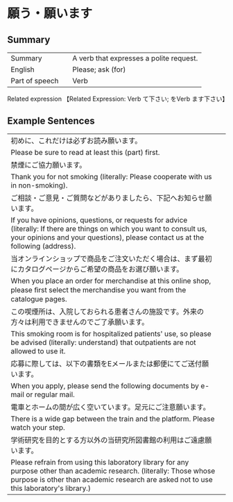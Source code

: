# 願う・願います

## Summary

<table><tr>   <td>Summary<td>   <td>A verb that expresses a polite request.</td><tr><tr>   <td>English<td>   <td>Please; ask (for)</td><tr><tr>   <td>Part of speech<td>   <td>Verb</td><tr></table><tr>   <td>Related expression<td>   <td>【Related Expression: Verb て下さい; をVerb ます下さい】</td><tr></table></table>

## Example Sentences

<table><tr><td>初めに、これだけは必ずお読み願います。<td><tr><tr><td>Please be sure to read at least this (part) first.<td><tr><tr><td>禁煙にご協力願います。<td><tr><tr><td>Thank you for not smoking (literally: Please cooperate with us in non-smoking).<td><tr><tr><td>ご相談・ご意見・ご質問などがありましたら、下記へお知らせ願います。<td><tr><tr><td>If you have opinions, questions, or requests for advice (literally: If there are things on which you want to consult us, your opinions and your questions), please contact us at the following (address).<td><tr><tr><td>当オンラインショップで商品をご注文いただく場合は、まず最初にカタログページからご希望の商品をお選び願います。<td><tr><tr><td>When you place an order for merchandise at this online shop, please ﬁrst select the merchandise you want from the catalogue pages.<td><tr><tr><td>この喫煙所は、入院しておられる患者さんの施設です。外来の方々は利用できませんのでご了承願います。<td><tr><tr><td>This smoking room is for hospitalized patients' use, so please be advised (literally: understand) that outpatients are not allowed to use it.<td><tr><tr><td>応募に際しては、以下の書類をEメールまたは郵便にてご送付願います。<td><tr><tr><td>When you apply, please send the following documents by e-mail or regular mail.<td><tr><tr><td>電車とホームの間が広く空いています。足元にご注意願います。<td><tr><tr><td>There is a wide gap between the train and the platform. Please watch your step.<td><tr><tr><td>学術研究を目的とする方以外の当研究所図書館の利用はご遠慮願います。<td><tr><tr><td>Please refrain from using this laboratory library for any purpose other than academic research. (literally: Those whose purpose is other than academic research are asked not to use this laboratory's library.)<td><tr></table>

